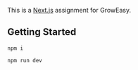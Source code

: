 This is a [Next.js](https://nextjs.org/) assignment for GrowEasy.

## Getting Started
```npm i```
```
npm run dev

```

